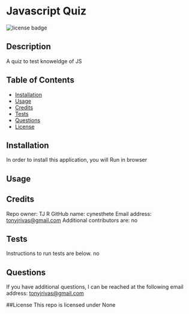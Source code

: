 # Javascript Quiz

![license badge](https://img.shields.io/badge/license-None-brightgreen)


## Description
  A quiz to test knoweldge of JS

## Table of Contents
* [Installation](#installation)
* [Usage](#usage)
* [Credits](#credits)
* [Tests](#tests)
* [Questions](#questions)
* [License](#license)

## Installation
In order to install this application, you will Run in browser

## Usage


## Credits
Repo owner: 
TJ R
GitHub name: 
cynesthete
Email address: 
tonyjrivas@gmail.com
Additional contributors are: 
no

## Tests
Instructions to run tests are below.
no

## Questions
If you have additional questions, I can be reached at the following email address:
tonyjrivas@gmail.com

##License
This repo is licensed under None

